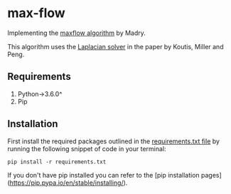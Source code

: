 # max-flow

Implementing the [maxflow algorithm](https://arxiv.org/abs/1608.06016)
by Madry.

This algorithm uses the [Laplacian solver](https://arxiv.org/abs/1003.2958) 
in the paper by Koutis, Miller and Peng.

## Requirements
1. Python->3.6.0^
2. Pip


## Installation
First install the required packages outlined in the
[requirements.txt file](requirements.txt) by running the following
snippet of code in your terminal:

```shell
pip install -r requirements.txt
```

If you don't have pip installed you can refer to the [pip installation pages]
(https://pip.pypa.io/en/stable/installing/).


